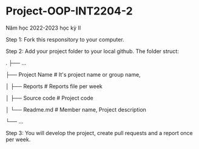 # Project-OOP-INT2204-2
Năm học 2022-2023 học kỳ II

Step 1: Fork this responsitory to your computer.

Step 2: Add your project folder to your local github. The folder struct: 

.
├── ...

├── Project Name         # It's project name or group name,

│   ├── Reports          # Reports file per week

│   ├── Source code      # Project code

│   └── Readme.md        # Member name, Project description

└── ...
                                                                                  
Step 3: You will develop the project, create pull requests and a report once per week.

